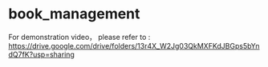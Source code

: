 # book_management
For demonstration video， please refer to : https://drive.google.com/drive/folders/13r4X_W2Jg03QkMXFKdJBGps5bYndQ7fK?usp=sharing
